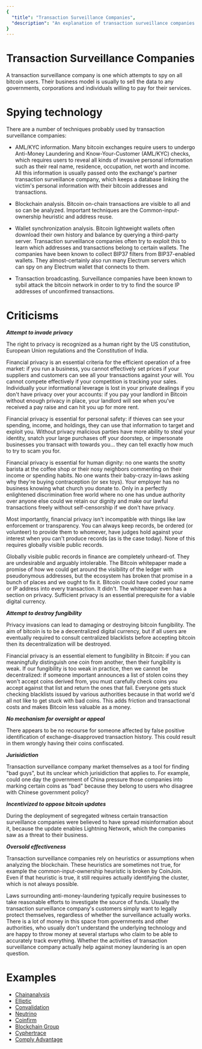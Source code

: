 ```yaml
---
{
  "title": "Transaction Surveillance Companies",
  "description": "An explanation of transaction surveillance companies and a list of the most known ones."
}
---
```


#  Transaction Surveillance Companies

A transaction surveillance company is one which attempts to spy on all bitcoin users. Their business model is usually to sell the data to any governments, corporations and individuals willing to pay for their services.

# Spying technology

There are a number of techniques probably used by transaction surveillance companies:

- AML/KYC information.
Many bitcoin exchanges require users to undergo Anti-Money Laundering and Know-Your-Customer (AML/KYC) checks, which requires users to reveal all kinds of invasive personal information such as their real name, residence, occupation, net worth and income.
All this information is usually passed onto the exchange's partner transaction surveillance company, which keeps a database linking the victim's personal information with their bitcoin addresses and transactions.

- Blockchain analysis.
Bitcoin on-chain transactions are visible to all and so can be analyzed.
Important techniques are the Common-input-ownership heuristic and address reuse.

- Wallet synchronization analysis.
Bitcoin lightweight wallets often download their own history and balance by querying a third-party server.
Transaction surveillance companies often try to exploit this to learn which addresses and transactions belong to certain wallets.
The companies have been known to collect BIP37 filters from BIP37-enabled wallets.
They almost-certainly also run many Electrum servers which can spy on any Electrum wallet that connects to them.

- Transaction broadcasting.
Surveillance companies have been known to sybil attack the bitcoin network in order to try to find the source IP addresses of unconfirmed transactions.

# Criticisms

_**Attempt to invade privacy**_

The right to privacy is recognized as a human right by the US constitution, European Union regulations and the Constitution of India.

Financial privacy is an essential criteria for the efficient operation of a free market: if you run a business, you cannot effectively set prices if your suppliers and customers can see all your transactions against your will.
You cannot compete effectively if your competition is tracking your sales.
Individually your informational leverage is lost in your private dealings if you don't have privacy over your accounts: if you pay your landlord in Bitcoin without enough privacy in place, your landlord will see when you've received a pay raise and can hit you up for more rent.

Financial privacy is essential for personal safety: if thieves can see your spending, income, and holdings, they can use that information to target and exploit you.
Without privacy malicious parties have more ability to steal your identity, snatch your large purchases off your doorstep, or impersonate businesses you transact with towards you... they can tell exactly how much to try to scam you for.

Financial privacy is essential for human dignity: no one wants the snotty barista at the coffee shop or their nosy neighbors commenting on their income or spending habits.
No one wants their baby-crazy in-laws asking why they're buying contraception (or sex toys).
Your employer has no business knowing what church you donate to.
Only in a perfectly enlightened discrimination free world where no one has undue authority over anyone else could we retain our dignity and make our lawful transactions freely without self-censorship if we don't have privacy.

Most importantly, financial privacy isn't incompatible with things like law enforcement or transparency.
You can always keep records, be ordered (or volunteer) to provide them to whomever, have judges hold against your interest when you can't produce records (as is the case today).
None of this requires globally visible public records.

Globally visible public records in finance are completely unheard-of.
They are undesirable and arguably intolerable.
The Bitcoin whitepaper made a promise of how we could get around the visibility of the ledger with pseudonymous addresses, but the ecosystem has broken that promise in a bunch of places and we ought to fix it.
Bitcoin could have coded your name or IP address into every transaction.
It didn't.
The whitepaper even has a section on privacy.
Sufficient privacy is an essential prerequisite for a viable digital currency.

_**Attempt to destroy fungibility**_

Privacy invasions can lead to damaging or destroying bitcoin fungibility.
The aim of bitcoin is to be a decentralized digital currency, but if all users are eventually required to consult centralized blacklists before accepting bitcoin then its decentralization will be destroyed.

Financial privacy is an essential element to fungibility in Bitcoin: if you can meaningfully distinguish one coin from another, then their fungibility is weak.
If our fungibility is too weak in practice, then we cannot be decentralized: if someone important announces a list of stolen coins they won't accept coins derived from, you must carefully check coins you accept against that list and return the ones that fail.
Everyone gets stuck checking blacklists issued by various authorities because in that world we'd all not like to get stuck with bad coins.
This adds friction and transactional costs and makes Bitcoin less valuable as a money.

_**No mechanism for oversight or appeal**_

There appears to be no recourse for someone affected by false positive identification of exchange-disapproved transaction history. This could result in them wrongly having their coins confiscated.

_**Jurisidiction**_

Transaction surveillance company market themselves as a tool for finding "bad guys", but its unclear which jurisidiction that applies to.
For example, could one day the government of China pressure those companies into marking certain coins as "bad" because they belong to users who disagree with Chinese government policy?

_**Incentivized to oppose bitcoin updates**_

During the deployment of segregated witness certain transaction surveillance companies were believed to have spread misinformation about it, because the update enables Lightning Network, which the companies saw as a threat to their business.

_**Oversold effectiveness**_

Transaction surveillance companies rely on heuristics or assumptions when analyzing the blockchain.
These heuristics are sometimes not true, for example the common-input-ownership heuristic is broken by CoinJoin.
Even if that heuristic is true, it still requires actually identifying the cluster, which is not always possible.

Laws surrounding anti-money-laundering typically require businesses to take reasonable efforts to investigate the source of funds.
Usually the transaction surveillance company's customers simply want to legally protect themselves, regardless of whether the surveillance actually works.
There is a lot of money in this space from governments and other authorities, who usually don't understand the underlying technology and are happy to throw money at several startups who claim to be able to accurately track everything.
Whether the activities of transaction surveillance company actually help against money laundering is an open question.

# Examples

- [Chainanalysis](https://www.chainalysis.com/)
- [Elliptic](https://www.elliptic.co/)
- [Convalidation](http://coinvalidation.com/)
- [Neutrino](https://www.neutrino.nu/)
- [Coinfirm](https://www.coinfirm.io/)
- [Blockchain Group](https://blockchaingroup.io/)
- [Cyphertrace](https://ciphertrace.com/)
- [Comply Advantage](https://complyadvantage.com/aml-crypto-compliance/)

